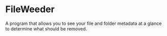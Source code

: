 # FileWeeder
A program that allows you to see your file and folder metadata at a glance to determine what should be removed.
